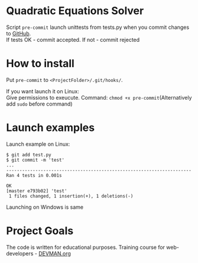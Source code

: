 # Quadratic Equations Solver

Script ```pre-commit``` launch unittests from tests.py when you commit changes to [GitHub](https://github.com). \
If tests OK - commit accepted. If not - commit rejected

# How to install

Put ```pre-commit``` to ```<ProjectFolder>/.git/hooks/```.

If you want launch it on Linux: \
Give permissions to exeucute. Command: ```chmod +x pre-commit```(Alternatively add ```sudo``` before command)

# Launch examples
Launch example on Linux:
```
$ git add test.py
$ git commit -m 'test'
...
----------------------------------------------------------------------
Ran 4 tests in 0.001s

OK
[master e793b02] 'test'
 1 files changed, 1 insertion(+), 1 deletions(-)
```
Launching on Windows is same

# Project Goals

The code is written for educational purposes. Training course for web-developers - [DEVMAN.org](https://devman.org)
